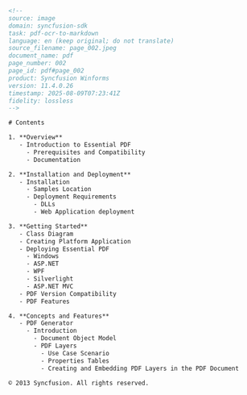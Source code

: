 ```html
<!--
source: image
domain: syncfusion-sdk
task: pdf-ocr-to-markdown
language: en (keep original; do not translate)
source_filename: page_002.jpeg
document_name: pdf
page_number: 002
page_id: pdf#page_002
product: Syncfusion Winforms
version: 11.4.0.26
timestamp: 2025-08-09T07:23:41Z
fidelity: lossless
-->

# Contents

1. **Overview**  
   - Introduction to Essential PDF 
     - Prerequisites and Compatibility
     - Documentation

2. **Installation and Deployment**  
   - Installation
     - Samples Location
     - Deployment Requirements
       - DLLs
       - Web Application deployment

3. **Getting Started**  
   - Class Diagram
   - Creating Platform Application
   - Deploying Essential PDF
     - Windows
     - ASP.NET
     - WPF
     - Silverlight
     - ASP.NET MVC
   - PDF Version Compatibility
   - PDF Features

4. **Concepts and Features**  
   - PDF Generator
     - Introduction
       - Document Object Model
       - PDF Layers
         - Use Case Scenario
         - Properties Tables
         - Creating and Embedding PDF Layers in the PDF Document

© 2013 Syncfusion. All rights reserved.
``` 

<!-- tags: [Essential PDF, Installation, Deployment, Getting Started, Concepts, Features, PDF Generator, Document Object Model, PDF Layers, Deployment Requirements, Windows, ASP.NET, WPF, Silverlight, ASP.NET MVC, PDF Version Compatibility, PDF Features] keywords: [Overview, Installation, Prerequisites, Compatibility, Deployment, DLLs, Web Application, Deployment, Class Diagram, Platform Application, Deployment, Document Object Model, PDF Layers, Use Case Scenario, Properties Tables, Creating and Embedding, PDF Layers, PDF Features, Introduction] -->
```